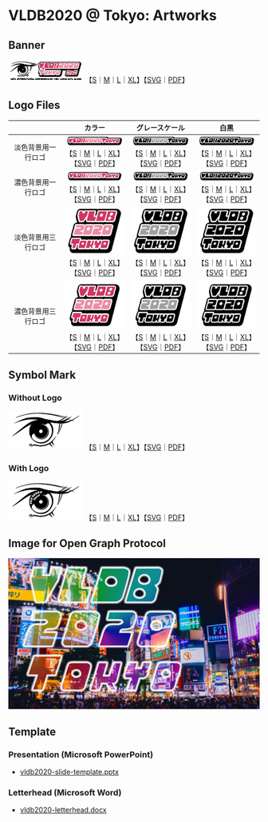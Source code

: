 # VLDB2020 @ Tokyo: Artworks

## Banner
![VLDB2020 logo](https://github.com/VLDB2020/artworks/blob/master/logo/vldb2020-banner%40thumbnail.png)
【[S](https://github.com/VLDB2020/artworks/blob/master/logo/vldb2020-banner.png)｜[M](https://github.com/VLDB2020/artworks/blob/master/logo/vldb2020-banner%402x.png)｜[L](https://github.com/VLDB2020/artworks/blob/master/logo/vldb2020-banner%403x.png)｜[XL](https://github.com/VLDB2020/artworks/blob/master/logo/vldb2020-banner%404x.png)】【[SVG](https://github.com/VLDB2020/artworks/blob/master/logo/vldb2020-banner.svg)｜[PDF](https://github.com/VLDB2020/artworks/blob/master/logo/vldb2020-banner.PDF)】

## Logo Files

|      | カラー | グレースケール | 白黒 |
|:-:|:-:|:-:|:-:|
| 淡色背景用一行ロゴ | ![VLDB2020 logo](https://github.com/VLDB2020/artworks/blob/master/logo/vldb2020-logo1-color-bb%40thumbnail.png)<br>【[S](https://github.com/VLDB2020/artworks/blob/master/logo/vldb2020-logo1-color-bb.png)｜[M](https://github.com/VLDB2020/artworks/blob/master/logo/vldb2020-logo1-color-bb%402x.png)｜[L](https://github.com/VLDB2020/artworks/blob/master/logo/vldb2020-logo1-color-bb%403x.png)｜[XL](https://github.com/VLDB2020/artworks/blob/master/logo/vldb2020-logo1-color-bb%404x.png)】<br>【[SVG](https://github.com/VLDB2020/artworks/blob/master/logo/vldb2020-logo1-color-bb.svg)｜[PDF](https://github.com/VLDB2020/artworks/blob/master/logo/vldb2020-logo1-color-bb.pdf)】 | ![VLDB2020 logo](https://github.com/VLDB2020/artworks/blob/master/logo/vldb2020-logo1-gray-bb%40thumbnail.png)<br>【[S](https://github.com/VLDB2020/artworks/blob/master/logo/vldb2020-logo1-gray-bb.png)｜[M](https://github.com/VLDB2020/artworks/blob/master/logo/vldb2020-logo1-gray-bb%402x.png)｜[L](https://github.com/VLDB2020/artworks/blob/master/logo/vldb2020-logo1-gray-bb%403x.png)｜[XL](https://github.com/VLDB2020/artworks/blob/master/logo/vldb2020-logo1-gray-bb%404x.png)】<br>【[SVG](https://github.com/VLDB2020/artworks/blob/master/logo/vldb2020-logo1-gray-bb.svg)｜[PDF](https://github.com/VLDB2020/artworks/blob/master/logo/vldb2020-logo1-gray-bb.pdf)】 | ![vldb2020 logo](https://github.com/VLDB2020/artworks/blob/master/logo/vldb2020-logo1-bw-bb%40thumbnail.png)<br>【[S](https://github.com/VLDB2020/artworks/blob/master/logo/vldb2020-logo1-bw-bb.png)｜[M](https://github.com/VLDB2020/artworks/blob/master/logo/vldb2020-logo1-bw-bb%402x.png)｜[L](https://github.com/VLDB2020/artworks/blob/master/logo/vldb2020-logo1-bw-bb%403x.png)｜[XL](https://github.com/VLDB2020/artworks/blob/master/logo/vldb2020-logo1-bw-bb%404x.png)】<br>【[SVG](https://github.com/VLDB2020/artworks/blob/master/logo/vldb2020-logo1-bw-bb.svg)｜[PDF](https://github.com/VLDB2020/artworks/blob/master/logo/vldb2020-logo1-bw-bb.pdf)】 |
| 濃色背景用一行ロゴ | ![VLDB2020 logo](https://github.com/VLDB2020/artworks/blob/master/logo/vldb2020-logo1-color-db%40thumbnail.png)<br>【[S](https://github.com/VLDB2020/artworks/blob/master/logo/vldb2020-logo1-color-db.png)｜[M](https://github.com/VLDB2020/artworks/blob/master/logo/vldb2020-logo1-color-db%402x.png)｜[L](https://github.com/VLDB2020/artworks/blob/master/logo/vldb2020-logo1-color-db%403x.png)｜[XL](https://github.com/VLDB2020/artworks/blob/master/logo/vldb2020-logo1-color-db%404x.png)】<br>【[SVG](https://github.com/VLDB2020/artworks/blob/master/logo/vldb2020-logo1-color-db.svg)｜[PDF](https://github.com/VLDB2020/artworks/blob/master/logo/vldb2020-logo1-color-db.pdf)】 | ![VLDB2020 logo](https://github.com/VLDB2020/artworks/blob/master/logo/vldb2020-logo1-gray-db%40thumbnail.png)<br>【[S](https://github.com/VLDB2020/artworks/blob/master/logo/vldb2020-logo1-gray-db.png)｜[M](https://github.com/VLDB2020/artworks/blob/master/logo/vldb2020-logo1-gray-db%402x.png)｜[L](https://github.com/VLDB2020/artworks/blob/master/logo/vldb2020-logo1-gray-db%403x.png)｜[XL](https://github.com/VLDB2020/artworks/blob/master/logo/vldb2020-logo1-gray-db%404x.png)】<br>【[SVG](https://github.com/VLDB2020/artworks/blob/master/logo/vldb2020-logo1-gray-db.svg)｜[PDF](https://github.com/VLDB2020/artworks/blob/master/logo/vldb2020-logo1-gray-db.pdf)】 | ![vldb2020 logo](https://github.com/VLDB2020/artworks/blob/master/logo/vldb2020-logo1-bw-db%40thumbnail.png)<br>【[S](https://github.com/VLDB2020/artworks/blob/master/logo/vldb2020-logo1-bw-db.png)｜[M](https://github.com/VLDB2020/artworks/blob/master/logo/vldb2020-logo1-bw-db%402x.png)｜[L](https://github.com/VLDB2020/artworks/blob/master/logo/vldb2020-logo1-bw-db%403x.png)｜[XL](https://github.com/VLDB2020/artworks/blob/master/logo/vldb2020-logo1-bw-db%404x.png)】<br>【[SVG](https://github.com/VLDB2020/artworks/blob/master/logo/vldb2020-logo1-bw-db.svg)｜[PDF](https://github.com/VLDB2020/artworks/blob/master/logo/vldb2020-logo1-bw-db.pdf)】 |
| 淡色背景用三行ロゴ | ![VLDB2020 logo](https://github.com/VLDB2020/artworks/blob/master/logo/vldb2020-logo3-color-bb%40thumbnail.png)<br>【[S](https://github.com/VLDB2020/artworks/blob/master/logo/vldb2020-logo3-color-bb.png)｜[M](https://github.com/VLDB2020/artworks/blob/master/logo/vldb2020-logo3-color-bb%402x.png)｜[L](https://github.com/VLDB2020/artworks/blob/master/logo/vldb2020-logo3-color-bb%403x.png)｜[XL](https://github.com/VLDB2020/artworks/blob/master/logo/vldb2020-logo3-color-bb%404x.png)】<br>【[SVG](https://github.com/VLDB2020/artworks/blob/master/logo/vldb2020-logo3-color-bb.svg)｜[PDF](https://github.com/VLDB2020/artworks/blob/master/logo/vldb2020-logo3-color-bb.pdf)】 | ![VLDB2020 logo](https://github.com/VLDB2020/artworks/blob/master/logo/vldb2020-logo3-gray-bb%40thumbnail.png)<br>【[S](https://github.com/VLDB2020/artworks/blob/master/logo/vldb2020-logo3-gray-bb.png)｜[M](https://github.com/VLDB2020/artworks/blob/master/logo/vldb2020-logo3-gray-bb%402x.png)｜[L](https://github.com/VLDB2020/artworks/blob/master/logo/vldb2020-logo3-gray-bb%403x.png)｜[XL](https://github.com/VLDB2020/artworks/blob/master/logo/vldb2020-logo3-gray-bb%404x.png)】<br>【[SVG](https://github.com/VLDB2020/artworks/blob/master/logo/vldb2020-logo3-gray-bb.svg)｜[PDF](https://github.com/VLDB2020/artworks/blob/master/logo/vldb2020-logo3-gray-bb.pdf)】 | ![vldb2020 logo](https://github.com/VLDB2020/artworks/blob/master/logo/vldb2020-logo3-bw-bb%40thumbnail.png)<br>【[S](https://github.com/VLDB2020/artworks/blob/master/logo/vldb2020-logo3-bw-bb.png)｜[M](https://github.com/VLDB2020/artworks/blob/master/logo/vldb2020-logo3-bw-bb%402x.png)｜[L](https://github.com/VLDB2020/artworks/blob/master/logo/vldb2020-logo3-bw-bb%403x.png)｜[XL](https://github.com/VLDB2020/artworks/blob/master/logo/vldb2020-logo3-bw-bb%404x.png)】<br>【[SVG](https://github.com/VLDB2020/artworks/blob/master/logo/vldb2020-logo3-bw-bb.svg)｜[PDF](https://github.com/VLDB2020/artworks/blob/master/logo/vldb2020-logo3-bw-bb.pdf)】 |
| 濃色背景用三行ロゴ | ![VLDB2020 logo](https://github.com/VLDB2020/artworks/blob/master/logo/vldb2020-logo3-color-db%40thumbnail.png)<br>【[S](https://github.com/VLDB2020/artworks/blob/master/logo/vldb2020-logo3-color-db.png)｜[M](https://github.com/VLDB2020/artworks/blob/master/logo/vldb2020-logo3-color-db%402x.png)｜[L](https://github.com/VLDB2020/artworks/blob/master/logo/vldb2020-logo3-color-db%403x.png)｜[XL](https://github.com/VLDB2020/artworks/blob/master/logo/vldb2020-logo3-color-db%404x.png)】<br>【[SVG](https://github.com/VLDB2020/artworks/blob/master/logo/vldb2020-logo3-color-db.svg)｜[PDF](https://github.com/VLDB2020/artworks/blob/master/logo/vldb2020-logo3-color-db.pdf)】 | ![VLDB2020 logo](https://github.com/VLDB2020/artworks/blob/master/logo/vldb2020-logo3-gray-db%40thumbnail.png)<br>【[S](https://github.com/VLDB2020/artworks/blob/master/logo/vldb2020-logo3-gray-db.png)｜[M](https://github.com/VLDB2020/artworks/blob/master/logo/vldb2020-logo3-gray-db%402x.png)｜[L](https://github.com/VLDB2020/artworks/blob/master/logo/vldb2020-logo3-gray-db%403x.png)｜[XL](https://github.com/VLDB2020/artworks/blob/master/logo/vldb2020-logo3-gray-db%404x.png)】<br>【[SVG](https://github.com/VLDB2020/artworks/blob/master/logo/vldb2020-logo3-gray-db.svg)｜[PDF](https://github.com/VLDB2020/artworks/blob/master/logo/vldb2020-logo3-gray-db.pdf)】 | ![vldb2020 logo](https://github.com/VLDB2020/artworks/blob/master/logo/vldb2020-logo3-bw-db%40thumbnail.png)<br>【[S](https://github.com/VLDB2020/artworks/blob/master/logo/vldb2020-logo3-bw-db.png)｜[M](https://github.com/VLDB2020/artworks/blob/master/logo/vldb2020-logo3-bw-db%402x.png)｜[L](https://github.com/VLDB2020/artworks/blob/master/logo/vldb2020-logo3-bw-db%403x.png)｜[XL](https://github.com/VLDB2020/artworks/blob/master/logo/vldb2020-logo3-bw-db%404x.png)】<br>【[SVG](https://github.com/VLDB2020/artworks/blob/master/logo/vldb2020-logo3-bw-db.svg)｜[PDF](https://github.com/VLDB2020/artworks/blob/master/logo/vldb2020-logo3-bw-db.pdf)】 |


## Symbol Mark

### Without Logo
![](https://github.com/VLDB2020/artworks/blob/master/logo/vldb2020-eye%40thumbnail.png)
【[S](https://github.com/VLDB2020/artworks/blob/master/logo/vldb2020-eye.png)｜[M](https://github.com/VLDB2020/artworks/blob/master/logo/vldb2020-eye%402x.png)｜[L](https://github.com/VLDB2020/artworks/blob/master/logo/vldb2020-eye%403x.png)｜[XL](https://github.com/VLDB2020/artworks/blob/master/logo/vldb2020-eye%404x.png)】【[SVG](https://github.com/VLDB2020/artworks/blob/master/logo/vldb2020-eye.svg)｜[PDF](https://github.com/VLDB2020/artworks/blob/master/logo/vldb2020-eye.PDF)】

### With Logo
![](https://github.com/VLDB2020/artworks/blob/master/logo/vldb2020-eye-logo%40thumbnail.png)
【[S](https://github.com/VLDB2020/artworks/blob/master/logo/vldb2020-eye-logo.png)｜[M](https://github.com/VLDB2020/artworks/blob/master/logo/vldb2020-eye-logo%402x.png)｜[L](https://github.com/VLDB2020/artworks/blob/master/logo/vldb2020-eye-logo%403x.png)｜[XL](https://github.com/VLDB2020/artworks/blob/master/logo/vldb2020-eye-logo%404x.png)】【[SVG](https://github.com/VLDB2020/artworks/blob/master/logo/vldb2020-eye-logo.svg)｜[PDF](https://github.com/VLDB2020/artworks/blob/master/logo/vldb2020-eye-logo.PDF)】


## Image for Open Graph Protocol

![](https://github.com/VLDB2020/artworks/blob/master/open-graph-protcol/logo_shibuya.jpg)

## Template

### Presentation (Microsoft PowerPoint)
- [vldb2020-slide-template.pptx](https://github.com/VLDB2020/artworks/raw/master/template/vldb2020-slide-template.pptx)

### Letterhead (Microsoft Word)
- [vldb2020-letterhead.docx](https://github.com/VLDB2020/artworks/raw/master/template/vldb2020-letterhead.docx)

